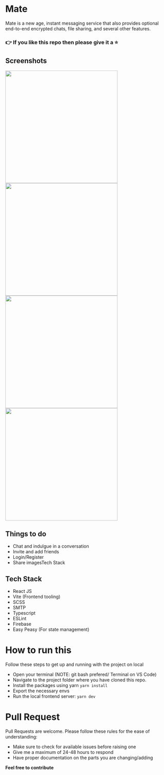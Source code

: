 # Mate

Mate is a new age, instant messaging service that also provides optional end-to-end encrypted chats, file sharing, and several other features.

### 👉 If you like this repo then please give it a ⭐️

## Screenshots

<div style={{display: "flex"}} >
<img width="350px" src="https://user-images.githubusercontent.com/34975209/194766012-4141a103-14e5-47ea-ae26-196828bd91be.png" />
<img width="350px" src="https://user-images.githubusercontent.com/34975209/194766015-37e2970b-93a2-438c-a532-cbc92b777400.png" />
</div>

<div style={{display: "flex"}} >
<img width="350px" src="https://user-images.githubusercontent.com/34975209/194766016-73c08c65-4120-4b6c-8e2e-1fd074287361.png" />
<img width="350px" src="https://user-images.githubusercontent.com/34975209/194766021-85bc7209-0e38-446b-ada4-91a8f840e57e.png" />
</div>

## Things to do

* Chat and indulgue in a conversation
* Invite and add friends
* Login/Register
* Share imagesTech Stack

## Tech Stack

* React JS
* Vite (Frontend tooling)
* SCSS
* SMTP
* Typescript
* ESLint
* Firebase
* Easy Peasy (For state management)

# How to run this

Follow these steps to get up and running with the project on local

* Open your terminal (NOTE: git bash prefered/ Terminal on VS Code)
* Navigate to the project folder where you have cloned this repo.
* Install the packages using yarn `yarn install`
* Export the necessary envs
* Run the local frontend server: `yarn dev`

# Pull Request
Pull Requests are welcome. Please follow these rules for the ease of understanding:

* Make sure to check for available issues before raising one
* Give me a maximum of 24-48 hours to respond
* Have proper documentation on the parts you are changing/adding

**Feel free to contribute**
